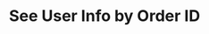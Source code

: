 ---
title: See User Info by Order ID
position_number: 5
type: get
description: /az/future/trade/v1/order/slim
parameters:
  - name: orderId
    type: Long
    mandatory: true
    default: N/A
    description: Order Id
    ranges:
      
content_markdown: |-

               #### **Limit Flow Rules**

               200/s/apikey
left_code_blocks:
  - code_block: "public void getMarketConfig() {\r\n\tString text = HttpUtil.get(URL + \"/az/future/trade/v1/order/slim\");\r\n\tSystem.out.println(text);\r\n}"
    title: Java
    language: java
right_code_blocks:
  - code_block: |-
      {
        "error": {
          "code": "",
          "msg": ""
        },
        "msgInfo": "success",
        "returnCode": 0,
        "result": {
              "orderId": 17248809452176384,              //Order Id
              "orderClientIp": "127.0.0.1",              //Order Placing User IP
              "userWalletAddress": "0xDd3356f03xxxxx",   //Order Placing User Address
              "chainType": "ETHEREUM"                    //Chain Type
        }
      }
    title: Response
    language: json
---
